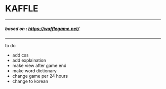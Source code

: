 # KAFFLE

---

##### based on : <a>https://wafflegame.net/</a>

---

to do
 - add css
 - add explaination
 - make view after game end
 - make word dictionary
 - change game per 24 hours
 - change to korean
 